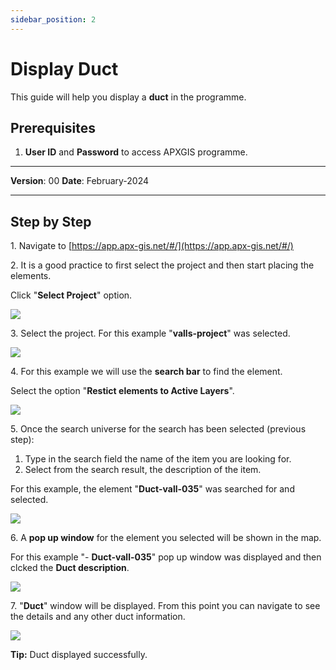 ```yaml
---
sidebar_position: 2
---
```


# Display Duct

This guide will help you display a **duct** in the programme.

## **Prerequisites**
1.	**User ID** and **Password** to access APXGIS programme.

------------

**Version**: 00
**Date**: February-2024

------------
## **Step by Step**

1\. Navigate to [https://app.apx-gis.net/#/](https://app.apx-gis.net/#/)


2\. It is a good practice to first select the project and then start placing the elements.

Click "**Select Project**" option.

![](https://ajeuwbhvhr.cloudimg.io/colony-recorder.s3.amazonaws.com/files/2024-01-30/83c7ae41-2922-4224-baae-18c9c3bcfb93/ascreenshot.jpeg?tl_px=0,0&br_px=825,461&force_format=png&width=826&wat_scale=73&wat=1&wat_opacity=1&wat_gravity=northwest&wat_url=https://colony-recorder.s3.amazonaws.com/images/watermarks/14B8A6_standard.png&wat_pad=336,-10)


3\. Select the project. For this example "**valls-project**" was selected.

![](https://ajeuwbhvhr.cloudimg.io/colony-recorder.s3.amazonaws.com/files/2024-01-30/c16c5b2d-a1fd-4b48-a0ab-375590586e1a/ascreenshot.jpeg?tl_px=0,0&br_px=825,461&force_format=png&width=826&wat_scale=73&wat=1&wat_opacity=1&wat_gravity=northwest&wat_url=https://colony-recorder.s3.amazonaws.com/images/watermarks/14B8A6_standard.png&wat_pad=368,123)


4\. For this example we will use the **search bar** to find the element.

Select the option "**Restict elements to Active Layers**".

![](https://ajeuwbhvhr.cloudimg.io/colony-recorder.s3.amazonaws.com/files/2024-01-30/145afdab-b35b-4c16-baea-8814a5761d87/user_cropped_screenshot.jpeg?tl_px=0,0&br_px=840,889&force_format=png&width=1058&wat_scale=94&wat=1&wat_opacity=1&wat_gravity=northwest&wat_url=https://colony-recorder.s3.amazonaws.com/images/watermarks/14B8A6_standard.png&wat_pad=788,1)


5\. Once the search universe for the search has been selected (previous step):

1. Type in the search field the name of the item you are looking for.
2. Select from the search result, the description of the item.

For this example, the element "**Duct-vall-035**" was searched for and selected.

![](https://ajeuwbhvhr.cloudimg.io/colony-recorder.s3.amazonaws.com/files/2024-01-30/265dc7ab-d017-446d-aaab-9d29a79b1af4/user_cropped_screenshot.jpeg?tl_px=133,0&br_px=959,461&force_format=png&width=826&wat_scale=73&wat=1&wat_opacity=1&wat_gravity=northwest&wat_url=https://colony-recorder.s3.amazonaws.com/images/watermarks/14B8A6_standard.png&wat_pad=429,63)


6\. A **pop up window** for the element you selected will be shown in the map.

For this example "- **Duct-vall-035**" pop up window was displayed and then clcked the **Duct description**.

![](https://ajeuwbhvhr.cloudimg.io/colony-recorder.s3.amazonaws.com/files/2024-01-30/f27a51c0-5af3-44e6-9b73-ca5f1c5ef7ec/ascreenshot.jpeg?tl_px=0,143&br_px=825,604&force_format=png&width=826&wat_scale=73&wat=1&wat_opacity=1&wat_gravity=northwest&wat_url=https://colony-recorder.s3.amazonaws.com/images/watermarks/14B8A6_standard.png&wat_pad=368,204)


7\. "**Duct**" window will be displayed. From this point you can navigate to see the details and any other duct information.

![](https://ajeuwbhvhr.cloudimg.io/colony-recorder.s3.amazonaws.com/files/2024-01-30/de36c0a9-c34c-4315-b83e-b0e48f9855c2/ascreenshot.jpeg?tl_px=0,0&br_px=959,879&force_format=png&width=1120.0&wat=1&wat_opacity=1&wat_gravity=northwest&wat_url=https://colony-recorder.s3.amazonaws.com/images/watermarks/14B8A6_standard.png&wat_pad=105,466)


**Tip:** Duct displayed successfully.

